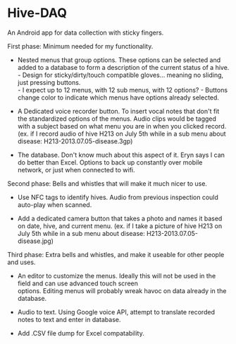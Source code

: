 Hive-DAQ
========

An Android app for data collection with sticky fingers.

First phase:  Minimum needed for my functionality.

- Nested menus that group options.  These options can be selected and added to a database to form 
  a description of the current status of a hive. 
		- Design for sticky/dirty/touch compatible gloves... meaning no sliding, just pressing buttons.  
		- I expect up to 12 menus, with 12 sub menus, with 12 options?
		- Buttons change color to indicate which menus have options already selected.

- A Dedicated voice recorder button. To insert vocal notes that don't fit the standardized options of the menus.
	Audio clips would be tagged with a subject based on what menu you are in when you clicked record.
    (ex. if I record audio of hive H213 on July 5th while in a sub menu about disease: H213-2013.07.05-disease.3gp)

- The database. Don't know much about this aspect of it.  Eryn says I can do better than Excel.  Options to back up 
  constantly over mobile network, or just when connected to wifi.



Second phase:  Bells and whistles that will make it much nicer to use.

- Use NFC tags to identify hives. Audio from previous inspection could auto-play when scanned.

- Add a dedicated camera button that takes a photo and names it based on date, hive, and current menu.
    (ex. if I take a picture of hive H213 on July 5th while in a sub menu about disease: H213-2013.07.05-disease.jpg)



Third phase:  Extra bells and whistles, and make it useable for other people and uses.

- An editor to customize the menus.  Ideally this will not be used in the field and can use advanced touch screen   
  options.  Editing menus will probably wreak havoc on data already in the database.

- Audio to text.  Using Google voice API, attempt to translate recorded notes to text and enter in database.

- Add .CSV file dump for Excel compatability.
